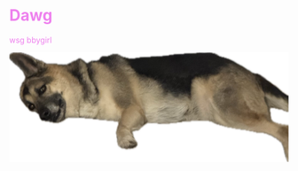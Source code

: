 <h1 style="color: Violet; font-weight: bold;">Dawg</h1>



 <p style="color:Violet;"> wsg bbygirl </p>
<img src="assets/img/Image (2).jpg" alt="Doge">
